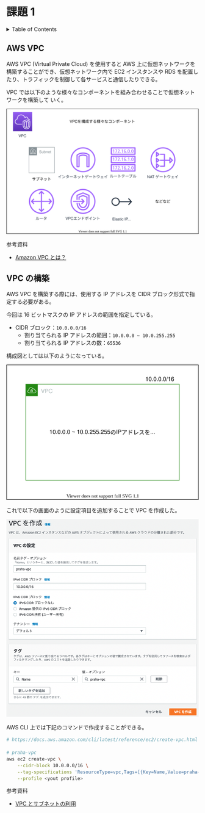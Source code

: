 # 課題 1

<!-- START doctoc generated TOC please keep comment here to allow auto update -->
<!-- DON'T EDIT THIS SECTION, INSTEAD RE-RUN doctoc TO UPDATE -->
<details>
<summary>Table of Contents</summary>

- [課題 1](#課題-1)
  - [AWS VPC](#aws-vpc)
  - [VPC の構築](#vpc-の構築)
  - [リージョンとアベイラビリティゾーン](#リージョンとアベイラビリティゾーン)
  - [サブネット](#サブネット)
    - [サブネットとは](#サブネットとは)
    - [サブネットの構築](#サブネットの構築)
  - [インターネットゲートウェイ](#インターネットゲートウェイ)
  - [ルートテーブル](#ルートテーブル)
    - [プライベートサブネット用](#プライベートサブネット用)
  - [SSH アクセス可能な EC2 インスタンス](#ssh-アクセス可能な-ec2-インスタンス)
    - [キーペアの作成](#キーペアの作成)
    - [セキュリティグループの作成](#セキュリティグループの作成)
    - [EC2 インスタンスの作成](#ec2-インスタンスの作成)
    - [SSH によるアクセス](#ssh-によるアクセス)
  - [プライベートサブネット内での EC2 インスタンスの作成](#プライベートサブネット内での-ec2-インスタンスの作成)
    - [キーペアの作成](#キーペアの作成-1)
    - [セキュリティグループの作成](#セキュリティグループの作成-1)
    - [EC2 インスタンスの作成](#ec2-インスタンスの作成-1)
    - [多段接続による EC2 インスタンスへのアクセス](#多段接続による-ec2-インスタンスへのアクセス)

</details>
<!-- END doctoc generated TOC please keep comment here to allow auto update -->

## AWS VPC

AWS VPC (Virtual Private Cloud) を使用すると AWS 上に仮想ネットワークを構築することができ、仮想ネットワーク内で EC2 インスタンスや RDS を配置したり、トラフィックを制御して各サービスと通信したりできる。

VPC では以下のような様々なコンポーネントを組み合わせることで仮想ネットワークを構築して
いく。

![](assets/vpc_component.drawio.svg)

参考資料

- [Amazon VPC とは？](https://docs.aws.amazon.com/ja_jp/vpc/latest/userguide/what-is-amazon-vpc.html)

## VPC の構築

AWS VPC を構築する際には、使用する IP アドレスを CIDR ブロック形式で指定する必要がある。

今回は 16 ビットマスクの IP アドレスの範囲を指定している。

- CIDR ブロック：`10.0.0.0/16`
  - 割り当てられる IP アドレスの範囲：`10.0.0.0 ~ 10.0.255.255`
  - 割り当てられる IP アドレスの数：`65536`

構成図としては以下のようになっている。

![](assets/design_vpc.drawio.svg)

これで以下の画面のように設定項目を追加することで VPC を作成した。

![](assets/vpc_result.png)

AWS CLI 上では下記のコマンドで作成することができる。

```bash
# https://docs.aws.amazon.com/cli/latest/reference/ec2/create-vpc.html

# praha-vpc
aws ec2 create-vpc \
    --cidr-block 10.0.0.0/16 \
    --tag-specifications 'ResourceType=vpc,Tags=[{Key=Name,Value=praha-vpc}]' \
    --profile <yout profile>
```

参考資料

- [VPC とサブネットの利用](https://docs.aws.amazon.com/ja_jp/vpc/latest/userguide/working-with-vpcs.html)

